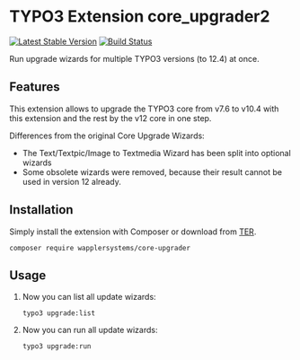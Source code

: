 # TYPO3 Extension core_upgrader2

[![Latest Stable Version](https://img.shields.io/packagist/v/wapplersystems/core-upgrader.svg)](https://packagist.org/packages/ichhabrecht/core-upgrader)
[![Build Status](https://img.shields.io/travis/WapplerSystems/core_upgrader/master.svg)](https://travis-ci.org/WapplerSystems/core_upgrader)

Run upgrade wizards for multiple TYPO3 versions (to 12.4) at once.

## Features

This extension allows to upgrade the TYPO3 core from v7.6 to v10.4 with this extension and the rest by the v12 core in one step.

Differences from the original Core Upgrade Wizards:

* The Text/Textpic/Image to Textmedia Wizard has been split into optional wizards
* Some obsolete wizards were removed, because their result cannot be used in version 12 already.

## Installation

Simply install the extension with Composer or download from [TER](https://extensions.typo3.org/extension/core_upgrader2/).

`composer require wapplersystems/core-upgrader`

## Usage

1. Now you can list all update wizards:

   `typo3 upgrade:list`

1. Now you can run all update wizards:

   `typo3 upgrade:run`

